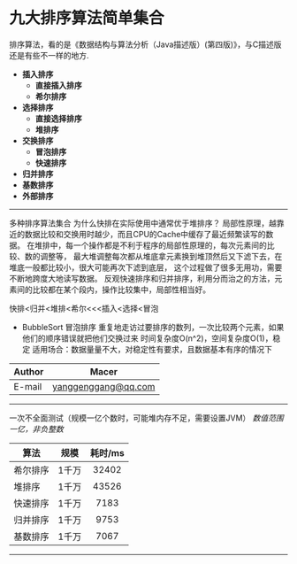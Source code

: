 # 九大排序算法简单集合

排序算法，看的是《数据结构与算法分析（Java描述版）(第四版)》，与C描述版还是有些不一样的地方.

- **插入排序**
    - **直接插入排序**
    - **希尔排序**
- **选择排序**
    - **直接选择排序**
    - **堆排序**
- **交换排序**
    - **冒泡排序**
    - **快速排序**
- **归并排序**
- **基数排序**
- **外部排序**
****	

多种排序算法集合
为什么快排在实际使用中通常优于堆排序？
局部性原理，越靠近的数据比较和交换用时越少，而且CPU的Cache中缓存了最近频繁读写的数据。
在堆排中，每一个操作都是不利于程序的局部性原理的，每次元素间的比较、数的调整等，
最大堆调整每次都从堆底拿元素换到堆顶然后又下滤下去，在堆底一般都比较小，很大可能再次下滤到底层，
这个过程做了很多无用功，需要不断地跨度大地读写数据。
反观快速排序和归并排序，利用分而治之的方法，元素间的比较都在某个段内，操作比较集中，局部性相当好。

快排<归并<堆排<希尔<<<插入<选择<冒泡

* BubbleSort 冒泡排序 重复地走访过要排序的数列，一次比较两个元素，如果他们的顺序错误就把他们交换过来 时间复杂度O(n^2)，空间复杂度O(1)，稳定 适用场合：数据量量不大，对稳定性有要求，且数据基本有序的情况下

|Author|Macer|
|---|---
|E-mail|yanggenggang@qq.com
----------

一次不全面测试（规模一亿个数时，可能堆内存不足，需要设置JVM）
*数值范围一亿，非负整数*

|算法|规模|耗时/ms|
|-----  |:----:|:---:|
|希尔排序 |1千万|32402|
|堆排序  |1千万|43526|
|快速排序|1千万|7183|
|归并排序|1千万|9753|
|基数排序|1千万|7067|
----------
